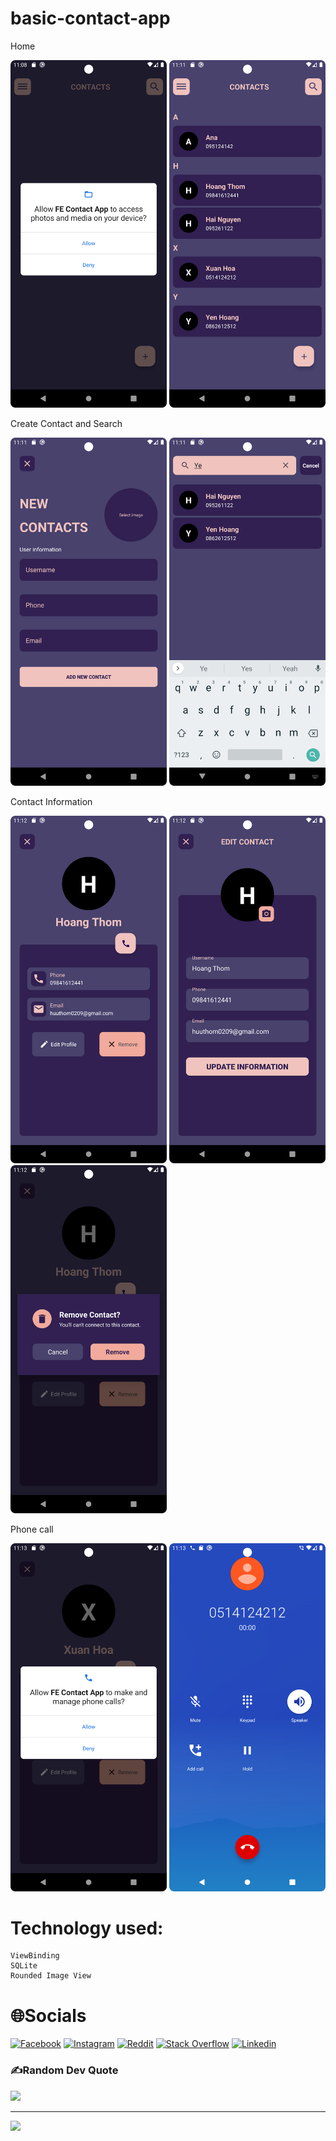 # basic-contact-app

Home

<img src="Screenshot_1.png" width = "250" >   <img src="Screenshot_2.png" width = "250" >   


Create Contact and Search

<img src="Screenshot_3.png" width = "250" >   <img src="Screenshot_4.png" width = "250" >


Contact Information
 
 <img src="Screenshot_5.png" width = "250" >        <img src="Screenshot_6.png" width = "250" >      <img src="Screenshot_7.png" width = "250" > 


Phone call

<img src="Screenshot_8.png" width = "250" >  <img src="Screenshot_9.png" width = "250" > 

 
# Technology used:
    ViewBinding
    SQLite
    Rounded Image View
    

# 🌐Socials
[![Facebook](https://img.shields.io/badge/Facebook-%231877F2.svg?logo=Facebook&logoColor=white)](https://facebook.com/https://www.facebook.com/hoang.ryann/) [![Instagram](https://img.shields.io/badge/Instagram-%23E4405F.svg?logo=Instagram&logoColor=white)](https://instagram.com/https://www.instagram.com/hoang.ryann/) [![Reddit](https://img.shields.io/badge/Reddit-%23FF4500.svg?logo=Reddit&logoColor=white)](https://reddit.com/user/https://www.reddit.com/user/_VN-RyanH_) [![Stack Overflow](https://img.shields.io/badge/-Stackoverflow-FE7A16?logo=stack-overflow&logoColor=white)](https://stackoverflow.com/users/16934787) [![Linkedin](https://img.shields.io/badge/Linkedin-%231877F2.svg?logo=Linkedin&logoColor=white)](https://www.linkedin.com/in/ryanhoang21/)


### ✍️Random Dev Quote
![](https://quotes-github-readme.vercel.app/api?type=horizontal&theme=tokyonight)

---
[![](https://visitcount.itsvg.in/api?id=lil-dua&icon=0&color=1)](https://visitcount.itsvg.in)
